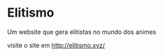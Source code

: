 # Elitismo
Um website que gera elitistas no mundo dos animes

visite o site em http://elitismo.xyz/
